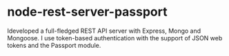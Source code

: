 # node-rest-server-passport
Ideveloped a  full-fledged REST API server with Express, Mongo and Mongoose.  I  use token-based authentication with the support of JSON
web tokens and the Passport module.
